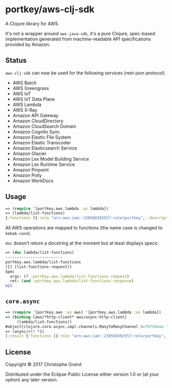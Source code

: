 # portkey/aws-clj-sdk

A Clojure library for AWS.

It's not a wrapper around `aws-java-sdk`, it's a pure Clojure, spec-based implementation generated from machine-readable API specifications provided by Amazon.

## Status

`aws-clj-sdk` can now be used for the following services (rest-json protocol)
* AWS Batch
* AWS Greengrass
* AWS IoT
* AWS IoT Data Plane
* AWS Lambda
* AWS X-Ray
* Amazon API Gateway
* Amazon CloudDirectory
* Amazon CloudSearch Domain
* Amazon Cognito Sync
* Amazon Elastic File System
* Amazon Elastic Transcoder
* Amazon Elasticsearch Service
* Amazon Glacier
* Amazon Lex Model Building Service
* Amazon Lex Runtime Service
* Amazon Pinpoint
* Amazon Polly
* Amazon WorkDocs

## Usage

```clj
=> (require '[portkey.aws.lambda :as lambda])
=> (lambda/list-functions)
{:functions [{:role "arn:aws:iam::238568392557:role/portkey", :description "", :code-size 5826344, :function-arn "arn:aws:lambda:eu-central-1:238568392557:function:user_Iflatter", :dead-letter-config {}, :master-arn nil, :last-modified "2017-07-13T10:08:40.196+0000", :code-sha256 "Nx3nojHfJakr8w5EVS6ZhbGq+vQ6uq0z0BRGBPpcFPg=", :runtime :java8, :memory-size 1536, :vpc-config {}, :environment {}, :tracing-config {:mode :pass-through}, :timeout 30, :version "$LATEST", :kmskey-arn nil, :handler "portkey.LambdaStub", :function-name "user_Iflatter"}], :next-marker nil}
```

All AWS operations are mapped to functions (the name case is changed to `kebab-case`).

`doc` doesn’t return a docstring at the moment but at least displays specs:

```clj
=> (doc lambda/list-functions)
-------------------------
portkey.aws.lambda/list-functions
([] [list-functions-request])
Spec
  args: (? :portkey.aws.lambda/list-functions-request)
  ret: (and :portkey.aws.lambda/list-functions-response)
nil
```

## `core.async`

```clj
=> (require '[portkey.aws :as aws] '[portkey.aws.lambda :as lambda])
=> (binding [aws/*http-client* aws/async-http-client]
     (lambda/list-functions))
#object[clojure.core.async.impl.channels.ManyToManyChannel 0x7975d4aa "clojure.core.async.impl.channels.ManyToManyChannel@7975d4aa"]
=> (async/<!! *1)
[:result {:functions [{:role "arn:aws:iam::238568392557:role/portkey", :description "", :code-size 5826344, :function-arn "arn:aws:lambda:eu-central-1:238568392557:function:user_Iflatter", :dead-letter-config {}, :master-arn nil, :last-modified "2017-07-13T10:08:40.196+0000", :code-sha256 "Nx3nojHfJakr8w5EVS6ZhbGq+vQ6uq0z0BRGBPpcFPg=", :runtime :java8, :memory-size 1536, :vpc-config {}, :environment {}, :tracing-config {:mode :pass-through}, :timeout 30, :version "$LATEST", :kmskey-arn nil, :handler "portkey.LambdaStub", :function-name "user_Iflatter"}], :next-marker nil}]
```

## License

Copyright © 2017 Christophe Grand

Distributed under the Eclipse Public License either version 1.0 or (at
your option) any later version.

